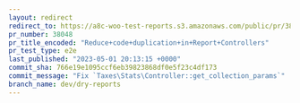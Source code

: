 ```yaml
---
layout: redirect
redirect_to: https://a8c-woo-test-reports.s3.amazonaws.com/public/pr/38048/e2e/index.html
pr_number: 38048
pr_title_encoded: "Reduce+code+duplication+in+Report+Controllers"
pr_test_type: e2e
last_published: "2023-05-01 20:13:15 +0000"
commit_sha: 766e19e1095ccf6eb39823868df0e5f23c4df173
commit_message: "Fix `Taxes\Stats\Controller::get_collection_params`"
branch_name: dev/dry-reports
---
```

